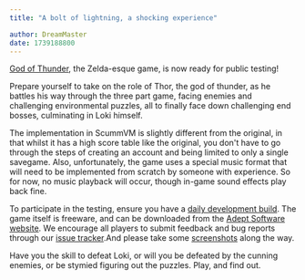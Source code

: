 ```yaml
---
title: "A bolt of lightning, a shocking experience"

author: DreamMaster
date: 1739188800
---
```


[God of Thunder](https://wiki.scummvm.org/index.php?title=God_of_Thunder), the Zelda-esque game, is now ready for public testing!

Prepare yourself to take on the role of Thor, the god of thunder, as he battles his way through the three part game, facing enemies and challenging environmental puzzles, all to finally face down challenging end bosses, culminating in Loki himself.

The implementation in ScummVM is slightly different from the original, in that whilst it has a high score table like the original, you don't have to go through the steps of creating an account and being limited to only a single savegame. Also, unfortunately, the game uses a special music format that will need to be implemented from scratch by someone with experience. So for now, no music playback will occur, though in-game sound effects play back fine.

To participate in the testing, ensure you have a [daily development build](https://www.scummvm.org/downloads/#daily). The game itself is freeware, and can be downloaded from the [Adept Software website](https://www.adeptsoftware.com/got/). We encourage all players to submit feedback and bug reports through our [issue tracker](https://bugs.scummvm.org/).And please take some [screenshots](https://wiki.scummvm.org/index.php/Screenshots) along the way.

Have you the skill to defeat Loki, or will you be defeated by the cunning enemies, or be stymied figuring out the puzzles. Play, and find out.

